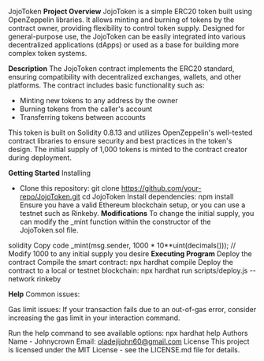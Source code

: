 JojoToken
**Project Overview**
JojoToken is a simple ERC20 token built using OpenZeppelin libraries. It allows minting and burning of tokens by the contract owner, providing flexibility to control token supply. Designed for general-purpose use, the JojoToken can be easily integrated into various decentralized applications (dApps) or used as a base for building more complex token systems.

**Description**
The JojoToken contract implements the ERC20 standard, ensuring compatibility with decentralized exchanges, wallets, and other platforms. The contract includes basic functionality such as:

* Minting new tokens to any address by the owner
* Burning tokens from the caller's account
* Transferring tokens between accounts
  
This token is built on Solidity 0.8.13 and utilizes OpenZeppelin's well-tested contract libraries to ensure security and best practices in the token's design. The initial supply of 1,000 tokens is minted to the contract creator during deployment.

**Getting Started**
Installing
* Clone this repository:
    git clone https://github.com/your-repo/JojoToken.git
cd JojoToken
Install dependencies:
    npm install
Ensure you have a valid Ethereum blockchain setup, or you can use a testnet such as Rinkeby.
**Modifications**
To change the initial supply, you can modify the _mint function within the constructor of the JojoToken.sol file.

solidity
Copy code
_mint(msg.sender, 1000 * 10**uint(decimals())); // Modify 1000 to any initial supply you desire
**Executing Program**
Deploy the contract
Compile the smart contract:
    npx hardhat compile
Deploy the contract to a local or testnet blockchain:
    npx hardhat run scripts/deploy.js --network rinkeby

**Help**
Common issues:

Gas limit issues: If your transaction fails due to an out-of-gas error, consider increasing the gas limit in your interaction command.


Run the help command to see available options:
    npx hardhat help
Authors
Name - Johnycrown
Email: oladejijohn60@gmail.com
License
This project is licensed under the MIT License - see the LICENSE.md file for details.

